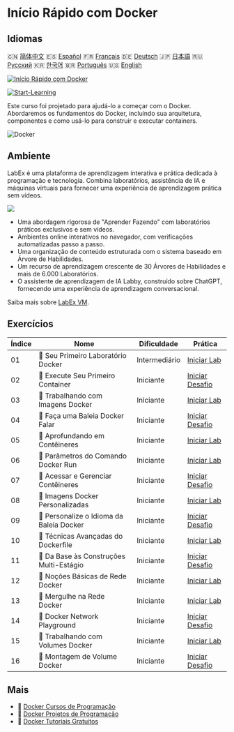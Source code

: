 # Início Rápido com Docker

## Idiomas

🇨🇳 [简体中文](README_zh.md) 🇪🇸 [Español](README_es.md) 🇫🇷 [Français](README_fr.md) 🇩🇪 [Deutsch](README_de.md) 🇯🇵 [日本語](README_ja.md) 🇷🇺 [Русский](README_ru.md) 🇰🇷 [한국어](README_ko.md) 🇧🇷 [Português](README_pt.md) 🇺🇸 [English](README.md) 

[![Início Rápido com Docker](https://cover-creator.labex.io/quick-start-with-docker.png?lang=pt)](https://labex.io/pt/courses/quick-start-with-docker)

[![Start-Learning](https://img.shields.io/badge/Start-Learning-whitesmoke?style=for-the-badge)](https://labex.io/pt/courses/quick-start-with-docker)

Este curso foi projetado para ajudá-lo a começar com o Docker. Abordaremos os fundamentos do Docker, incluindo sua arquitetura, componentes e como usá-lo para construir e executar containers.

![Docker](https://img.shields.io/badge/Docker-whitesmoke?style=for-the-badge&logo=docker)


## Ambiente

LabEx é uma plataforma de aprendizagem interativa e prática dedicada à programação e tecnologia. Combina laboratórios, assistência de IA e máquinas virtuais para fornecer uma experiência de aprendizagem prática sem vídeos.

![](https://tutorial-screenshot.getvm.io/images/vm-1725247253.png)

- Uma abordagem rigorosa de "Aprender Fazendo" com laboratórios práticos exclusivos e sem vídeos.
- Ambientes online interativos no navegador, com verificações automatizadas passo a passo.
- Uma organização de conteúdo estruturada com o sistema baseado em Árvore de Habilidades.
- Um recurso de aprendizagem crescente de 30 Árvores de Habilidades e mais de 6.000 Laboratórios.
- O assistente de aprendizagem de IA Labby, construído sobre ChatGPT, fornecendo uma experiência de aprendizagem conversacional.

Saiba mais sobre [LabEx VM](https://support.labex.io/using-labex/virtual-machine).

## Exercícios

|   Índice | Nome                                     | Dificuldade   | Prática                                                                                                                     |
|----------|------------------------------------------|---------------|-----------------------------------------------------------------------------------------------------------------------------|
|       01 | 📖 Seu Primeiro Laboratório Docker       | Intermediário | <a target='_blank' href='https://labex.io/pt/tutorials/docker-your-first-docker-lab-92719'>Iniciar Lab</a>                  |
|       02 | 🎯 Execute Seu Primeiro Container        | Iniciante     | <a target='_blank' href='https://labex.io/pt/tutorials/docker-run-your-first-container-388943'>Iniciar Desafio</a>          |
|       03 | 📖 Trabalhando com Imagens Docker        | Iniciante     | <a target='_blank' href='https://labex.io/pt/tutorials/docker-working-with-docker-images-388939'>Iniciar Lab</a>            |
|       04 | 🎯 Faça uma Baleia Docker Falar          | Iniciante     | <a target='_blank' href='https://labex.io/pt/tutorials/docker-make-a-docker-whale-speak-388948'>Iniciar Desafio</a>         |
|       05 | 📖 Aprofundando em Contêineres           | Iniciante     | <a target='_blank' href='https://labex.io/pt/tutorials/docker-diving-deeper-into-containers-388951'>Iniciar Lab</a>         |
|       06 | 📖 Parâmetros do Comando Docker Run      | Iniciante     | <a target='_blank' href='https://labex.io/pt/tutorials/docker-docker-run-command-parameters-389228'>Iniciar Lab</a>         |
|       07 | 🎯 Acessar e Gerenciar Contêineres       | Iniciante     | <a target='_blank' href='https://labex.io/pt/tutorials/docker-access-and-manage-containers-389192'>Iniciar Desafio</a>      |
|       08 | 📖 Imagens Docker Personalizadas         | Iniciante     | <a target='_blank' href='https://labex.io/pt/tutorials/docker-custom-docker-images-389185'>Iniciar Lab</a>                  |
|       09 | 🎯 Personalize o Idioma da Baleia Docker | Iniciante     | <a target='_blank' href='https://labex.io/pt/tutorials/docker-customize-docker-whale-s-language-389015'>Iniciar Desafio</a> |
|       10 | 📖 Técnicas Avançadas do Dockerfile      | Iniciante     | <a target='_blank' href='https://labex.io/pt/tutorials/docker-advanced-dockerfile-techniques-389027'>Iniciar Lab</a>        |
|       11 | 🎯 Da Base às Construções Multi-Estágio  | Iniciante     | <a target='_blank' href='https://labex.io/pt/tutorials/docker-from-basics-to-multi-stage-builds-389193'>Iniciar Desafio</a> |
|       12 | 📖 Noções Básicas de Rede Docker         | Iniciante     | <a target='_blank' href='https://labex.io/pt/tutorials/docker-docker-networking-basics-389048'>Iniciar Lab</a>              |
|       13 | 📖 Mergulhe na Rede Docker               | Iniciante     | <a target='_blank' href='https://labex.io/pt/tutorials/docker-dive-into-docker-networking-389047'>Iniciar Lab</a>           |
|       14 | 🎯 Docker Network Playground             | Iniciante     | <a target='_blank' href='https://labex.io/pt/tutorials/docker-docker-network-playground-389054'>Iniciar Desafio</a>         |
|       15 | 📖 Trabalhando com Volumes Docker        | Iniciante     | <a target='_blank' href='https://labex.io/pt/tutorials/docker-working-with-docker-volumes-389189'>Iniciar Lab</a>           |
|       16 | 🎯 Montagem de Volume Docker             | Iniciante     | <a target='_blank' href='https://labex.io/pt/tutorials/docker-docker-volume-mounting-389116'>Iniciar Desafio</a>            |

## Mais

- 🔗 [Docker Cursos de Programação](https://github.com/labex-labs/awesome-programming-courses)
- 🔗 [Docker Projetos de Programação](https://github.com/labex-labs/awesome-programming-projects)
- 🔗 [Docker Tutoriais Gratuitos](https://github.com/labex-labs/docker-free-tutorials)

